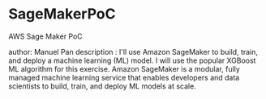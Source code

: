 # SageMakerPoC
AWS Sage Maker PoC

author: Manuel Pan
description : I'll use Amazon SageMaker to build, train, and deploy a machine learning (ML) model. I will use the popular XGBoost ML algorithm for this exercise. Amazon SageMaker is a modular, fully managed machine learning service that enables developers and data scientists to build, train, and deploy ML models at scale.

